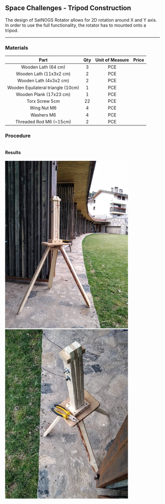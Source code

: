 ## Space Challenges - Tripod Construction

The design of SatNOGS Rotator allows for 2D rotation around X and Y axis. In order to use the full functionality, the rotator has to mounted onto a tripod.

---

### Materials

|                Part                | Qty | Unit of Measure | Price |
|:----------------------------------:|:---:|:---------------:|:-----:|
| Wooden Lath (64 cm)                |  3  |       PCE       |       |
| Wooden Lath (11x3x2 cm)            |  2  |       PCE       |       |
| Wooden Lath (4x3x2 cm)             |  2  |       PCE       |       |
| Wooden Equilateral triangle (10cm) |  1  |       PCE       |       |
| Wooden Plank (17x23 cm)            |  1  |       PCE       |       |
| Torx Screw 5cm                     |  22 |       PCE       |       |
| Wing Nut M6                        |  4  |       PCE       |       |
| Washers M6                         |  4  |       PCE       |       |
| Threaded Rod M6 (~15cm)            |  2  |       PCE       |       |


### Procedure

```

```

#### Results

<img src="https://raw.githubusercontent.com/Silverlined/silverlined.github.io/main/res/tripod-front.jpg" alt="tripod-front" width="400">
<img src="https://raw.githubusercontent.com/Silverlined/silverlined.github.io/main/res/tripod-top.jpg" alt="tripod-top" width="400">
